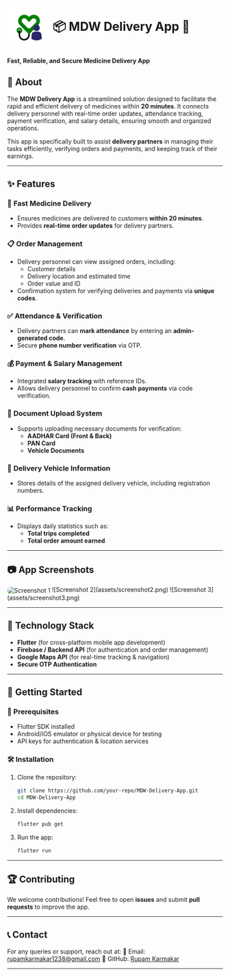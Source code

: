 # <img src="https://github.com/hackeR200364/mdw_delivery_app/blob/main/assets/app_icon.png?raw=true" alt="App Logo" width="100" height="100" style="border-radius: 10px; background-color: #FFFFFF;" align="center"> 📦 MDW Delivery App 🚀


**Fast, Reliable, and Secure Medicine Delivery App**

## 📖 About
The **MDW Delivery App** is a streamlined solution designed to facilitate the rapid and efficient delivery of medicines within **20 minutes**. It connects delivery personnel with real-time order updates, attendance tracking, payment verification, and salary details, ensuring smooth and organized operations.

This app is specifically built to assist **delivery partners** in managing their tasks efficiently, verifying orders and payments, and keeping track of their earnings.

---

## ✨ Features

### 🚀 **Fast Medicine Delivery**
- Ensures medicines are delivered to customers **within 20 minutes**.
- Provides **real-time order updates** for delivery partners.

### 📋 **Order Management**
- Delivery personnel can view assigned orders, including:
  - Customer details
  - Delivery location and estimated time
  - Order value and ID
- Confirmation system for verifying deliveries and payments via **unique codes**.

### ✅ **Attendance & Verification**
- Delivery partners can **mark attendance** by entering an **admin-generated code**.
- Secure **phone number verification** via OTP.

### 💰 **Payment & Salary Management**
- Integrated **salary tracking** with reference IDs.
- Allows delivery personnel to confirm **cash payments** via code verification.

### 📑 **Document Upload System**
- Supports uploading necessary documents for verification:
  - **AADHAR Card (Front & Back)**
  - **PAN Card**
  - **Vehicle Documents**

### 🛵 **Delivery Vehicle Information**
- Stores details of the assigned delivery vehicle, including registration numbers.

### 📊 **Performance Tracking**
- Displays daily statistics such as:
  - **Total trips completed**
  - **Total order amount earned**

---

## 📷 App Screenshots

<img src="https://i.postimg.cc/brMCJR5Q/temp-Image-O3e-RPt.avif" alt="Screenshot 1" width="470" height="600" style="border-radius: 10px; background-color: #FFFFFF;" align="center">
![Screenshot 2](assets/screenshot2.png)
![Screenshot 3](assets/screenshot3.png)

---

## 🔧 **Technology Stack**
- **Flutter** (for cross-platform mobile app development)
- **Firebase / Backend API** (for authentication and order management)
- **Google Maps API** (for real-time tracking & navigation)
- **Secure OTP Authentication**

---

## 🚀 Getting Started

### 📌 Prerequisites
- Flutter SDK installed
- Android/iOS emulator or physical device for testing
- API keys for authentication & location services

### 🛠️ Installation
1. Clone the repository:
   ```bash
   git clone https://github.com/your-repo/MDW-Delivery-App.git
   cd MDW-Delivery-App
   ```
2. Install dependencies:
   ```bash
   flutter pub get
   ```
3. Run the app:
   ```bash
   flutter run
   ```

---

## 🏆 **Contributing**
We welcome contributions! Feel free to open **issues** and submit **pull requests** to improve the app.

---

## 📞 Contact
For any queries or support, reach out at:
📧 Email: rupamkarmakar1238@gmail.com
🔗 GitHub: [Rupam Karmakar](https://github.com/hackeR200364)

---
